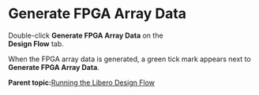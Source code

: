# Generate FPGA Array Data

Double-click **Generate FPGA Array Data** on the<br /> **Design Flow** tab.

When the FPGA array data is generated, a green tick mark appears next to<br /> **Generate FPGA Array Data**.

**Parent topic:**[Running the Libero Design Flow](GUID-89101F57-6885-421D-9881-42CA23E71A1B.md)

